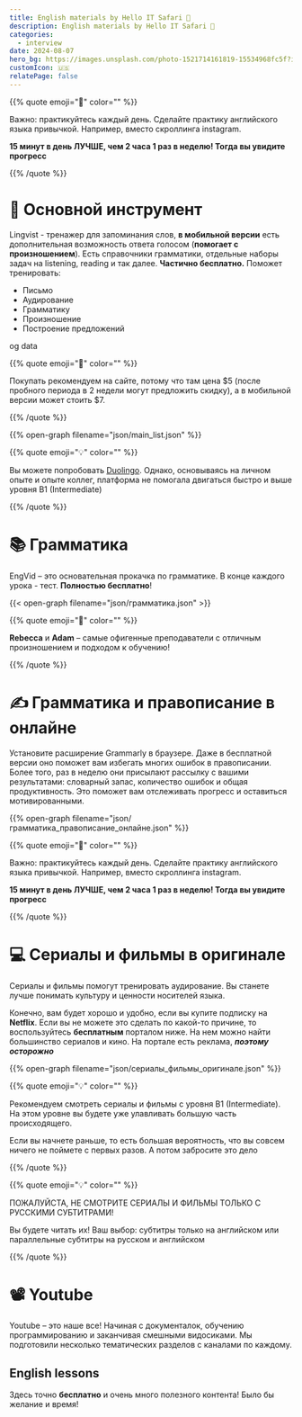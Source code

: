 ```yaml
---
title: English materials by Hello IT Safari 🦖
description: English materials by Hello IT Safari 🦖
categories:
  - interview
date: 2024-08-07
hero_bg: https://images.unsplash.com/photo-1521714161819-15534968fc5f?ixlib=rb-4.0.3&q=85&fm=jpg&crop=entropy&cs=srgb&w=2400
customIcon: 🇺🇸
relatePage: false
---
```


{{% quote emoji="🌿" color="" %}}

Важно: практикуйтесь каждый день. Сделайте практику английского языка привычкой. Например, вместо скроллинга instagram.

**15 минут в день ЛУЧШЕ, чем 2 часа 1 раз в неделю! Тогда вы увидите прогресс**

{{% /quote %}}

# 🎯 Основной инструмент

Lingvist - тренажер для запоминания слов, **в мобильной версии** есть дополнительная возможность ответа голосом (**помогает с произношением**). Есть справочники грамматики, отдельные наборы задач на listening, reading и так далее. **Частично бесплатно.** Поможет тренировать:

- Письмо
- Аудирование
- Грамматику
- Произношение
- Построение предложений

og data

{{% quote emoji="🔴" color="" %}}

Покупать рекомендуем на сайте, потому что там цена $5 (после пробного периода в 2 недели могут предложить скидку), а в мобильной версии может стоить $7.

{{% /quote %}}

{{% open-graph filename="json/main_list.json" %}}

{{% quote emoji="💡" color="" %}}

Вы можете попробовать [Duolingo](https://www.duolingo.com/). Однако, основываясь на личном опыте и опыте коллег, платформа не помогала двигаться быстро и выше уровня B1 (Intermediate)

{{% /quote %}}

# 📚 Грамматика

EngVid – это основательная прокачка по грамматике. В конце каждого урока - тест. **Полностью бесплатно**!

{{< open-graph filename="json/грамматика.json" >}}

{{% quote emoji="💞" color="" %}}

**Rebecca** и **Adam** – самые офигенные преподаватели с отличным произношением и подходом к обучению!

{{% /quote %}}

# ✍️ Грамматика и правописание в онлайне

Установите расширение Grammarly в браузере. Даже в бесплатной версии оно поможет вам избегать многих ошибок в правописании. Более того, раз в неделю они присылают рассылку с вашими результатами: словарный запас, количество ошибок и общая продуктивность. Это поможет вам отслеживать прогресс и оставиться мотивированными.

{{% open-graph filename="json/грамматика_правописание_онлайне.json" %}}

{{% quote emoji="🌿" color="" %}}

Важно: практикуйтесь каждый день. Сделайте практику английского языка привычкой. Например, вместо скроллинга instagram.

**15 минут в день ЛУЧШЕ, чем 2 часа 1 раз в неделю! Тогда вы увидите прогресс**

{{% /quote %}}

# 💻 Сериалы и фильмы в оригинале

Сериалы и фильмы помогут тренировать аудирование. Вы станете лучше понимать культуру и ценности носителей языка.

Конечно, вам будет хорошо и удобно, если вы купите подписку на **Netflix**. Если вы не можете это сделать по какой-то причине, то воспользуйтесь **бесплатным** порталом ниже. На нем можно найти большинство сериалов и кино. На портале есть реклама, **_поэтому осторожно_**

{{% open-graph filename="json/cериалы_фильмы_оригинале.json" %}}

{{% quote emoji="💡" color="" %}}

Рекомендуем смотреть сериалы и фильмы с уровня B1 (Intermediate). На этом уровне вы будете уже улавливать большую часть происходящего.

Если вы начнете раньше, то есть большая вероятность, что вы совсем ничего не поймете с первых разов. А потом забросите это дело

{{% /quote %}}

{{% quote emoji="💡" color="" %}}

ПОЖАЛУЙСТА, НЕ СМОТРИТЕ СЕРИАЛЫ И ФИЛЬМЫ ТОЛЬКО С РУССКИМИ СУБТИТРАМИ!

Вы будете читать их! Ваш выбор: субтитры только на английском или параллельные субтитры на русском и английском

{{% /quote %}}

# 📽️ Youtube

Youtube – это наше все! Начиная c документалок, обучению программированию и заканчивая смешными видосиками. Мы подготовили несколько тематических разделов с каналами по каждому.

## English lessons

Здесь точно **бесплатно** и очень много полезного контента! Было бы желание и время!
